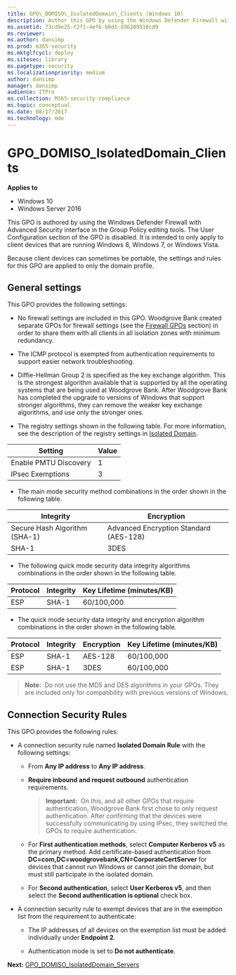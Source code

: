 ```yaml
---
title: GPO\_DOMISO\_IsolatedDomain\_Clients (Windows 10)
description: Author this GPO by using the Windows Defender Firewall with Advanced Security interface in the Group Policy editing tools.
ms.assetid: 73cd9e25-f2f1-4ef6-b0d1-d36209518cd9
ms.reviewer: 
ms.author: dansimp
ms.prod: m365-security
ms.mktglfcycl: deploy
ms.sitesec: library
ms.pagetype: security
ms.localizationpriority: medium
author: dansimp
manager: dansimp
audience: ITPro
ms.collection: M365-security-compliance
ms.topic: conceptual
ms.date: 08/17/2017
ms.technology: mde
---
```


# GPO\_DOMISO\_IsolatedDomain\_Clients

**Applies to**
-   Windows 10
-   Windows Server 2016

This GPO is authored by using the Windows Defender Firewall with Advanced Security interface in the Group Policy editing tools. The User Configuration section of the GPO is disabled. It is intended to only apply to client devices that are running Windows 8, Windows 7, or Windows Vista.

Because client devices can sometimes be portable, the settings and rules for this GPO are applied to only the domain profile.

## General settings

This GPO provides the following settings:

-   No firewall settings are included in this GPO. Woodgrove Bank created separate GPOs for firewall settings (see the [Firewall GPOs](firewall-gpos.md) section) in order to share them with all clients in all isolation zones with minimum redundancy.

-   The ICMP protocol is exempted from authentication requirements to support easier network troubleshooting.

-   Diffie-Hellman Group 2 is specified as the key exchange algorithm. This is the strongest algorithm available that is supported by all the operating systems that are being used at Woodgrove Bank. After Woodgrove Bank has completed the upgrade to versions of Windows that support stronger algorithms, they can remove the weaker key exchange algorithms, and use only the stronger ones.

-   The registry settings shown in the following table. For more information, see the description of the registry settings in [Isolated Domain](isolated-domain.md).

| Setting | Value |
| - | - |
| Enable PMTU Discovery | 1 |
| IPsec Exemptions | 3 |

-   The main mode security method combinations in the order shown in the following table.

| Integrity | Encryption |
| - | - |
| Secure Hash Algorithm (SHA-1) | Advanced Encryption Standard (AES-128) | 
| SHA-1 | 3DES |
    
-   The following quick mode security data integrity algorithms combinations in the order shown in the following table.

| Protocol | Integrity | Key Lifetime (minutes/KB) |
| - | - | - |
| ESP | SHA-1 | 60/100,000 |

-   The quick mode security data integrity and encryption algorithm combinations in the order shown in the following table.

| Protocol | Integrity | Encryption | Key Lifetime (minutes/KB) |
| - | - | - | - |
| ESP | SHA-1 | AES-128 | 60/100,000| 
| ESP | SHA-1 | 3DES | 60/100,000| 

>**Note:**  Do not use the MD5 and DES algorithms in your GPOs. They are included only for compatibility with previous versions of Windows.

## Connection Security Rules

This GPO provides the following rules:

-   A connection security rule named **Isolated Domain Rule** with the following settings:

    -   From **Any IP address** to **Any IP address**.

    -   **Require inbound and request outbound** authentication requirements.

        >**Important:**  On this, and all other GPOs that require authentication, Woodgrove Bank first chose to only request authentication. After confirming that the devices were successfully communicating by using IPsec, they switched the GPOs to require authentication.

    -   For **First authentication methods**, select **Computer Kerberos v5** as the primary method. Add certificate-based authentication from **DC=com,DC=woodgrovebank,CN=CorporateCertServer** for devices that cannot run Windows or cannot join the domain, but must still participate in the isolated domain.

    -   For **Second authentication**, select **User Kerberos v5**, and then select the **Second authentication is optional** check box.

-   A connection security rule to exempt devices that are in the exemption list from the requirement to authenticate:

    -   The IP addresses of all devices on the exemption list must be added individually under **Endpoint 2**.

    -   Authentication mode is set to **Do not authenticate**.

**Next:** [GPO\_DOMISO\_IsolatedDomain\_Servers](gpo-domiso-isolateddomain-servers.md)
